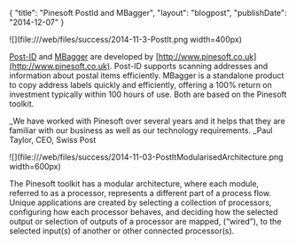 {"title": "Pinesoft PostId and MBagger","layout": "blogpost","publishDate": "2014-12-07"}![](file:///web/files/success/2014-11-3-PostIt.png width=400px)[Post-ID](http://www.post-id.co.uk) and [MBagger](http://www.pinesoft.co.uk/expertise/mbagger/) are developed by [http://www.pinesoft.co.uk](http://www.pinesoft.co.uk). Post-ID supports scanning addresses and information about postal items efficiently. MBagger is a standalone product to copy address labels quickly and efficiently, offering a 100% return on investment typically within 100 hours of use. Both are based on the Pinesoft toolkit. _We have worked with Pinesoft over several years and it helps that they are familiar with our business as well as our technology requirements. _Paul Taylor, CEO, Swiss Post![](file:///web/files/success/2014-11-03-PostItModularisedArchitecture.png width=600px)The Pinesoft toolkit has a modular architecture, where each module, referred to as a processor, represents a different part of a process flow. Unique applications are created by selecting a collection of processors, configuring how each processor behaves, and deciding how the selected output or selection of outputs of a processor  are mapped, \(“wired”\), to the selected input\(s\) of another or other connected processor\(s\).